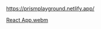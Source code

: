 https://prismplayground.netlify.app/

[React App.webm](https://github.com/user-attachments/assets/496f8c23-d845-4baf-a93e-8373b62ba87d)
